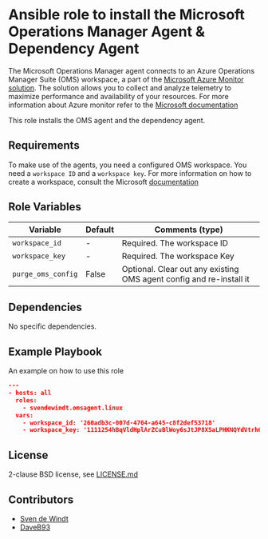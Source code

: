 # Ansible role to install the Microsoft Operations Manager Agent & Dependency Agent

The Microsoft Operations Manager agent connects to an Azure Operations Manager Suite (OMS) workspace, a part of the [Microsoft Azure Monitor solution](https://docs.microsoft.com/en-us/azure/azure-monitor/). The solution allows you to collect and analyze telemetry to maximize performance and availability of your resources. For more information about Azure monitor refer to the [Microsoft documentation](https://docs.microsoft.com/en-us/azure/azure-monitor/overview)

This role installs the OMS agent and the dependency agent.

## Requirements

To make use of the agents, you need a configured OMS workspace. You need a `workspace ID` and a `workspace key`. For more information on how to create a workspace, consult the Microsoft [documentation](https://docs.microsoft.com/en-us/azure/azure-monitor/learn/quick-create-workspace)


## Role Variables


| Variable            | Default           | Comments (type)             |
| ---                 | ---               | ---                         |
| `workspace_id`      | -                 | Required. The workspace ID  |
| `workspace_key`     | -                 | Required. The workspace Key |
| `purge_oms_config`  | False             | Optional. Clear out any existing OMS agent config and re-install it |

## Dependencies

No specific dependencies.

## Example Playbook

An example on how to use this role

```json
---
- hosts: all
  roles:
    - svendewindt.omsagent.linux
  vars:
    - workspace_id: '260adb3c-007d-4704-a645-c8f2def53718'
    - workspace_key: '1111254hBqVldHplArZCuBlWoy6sJtJP8XSaLPHKNQYdVtrhOuwG/w0Cuc+F9HbPLEj6AvPVUKt6i/uXWAnooQ=='
```

## License

2-clause BSD license, see [LICENSE.md](LICENSE.md)

## Contributors

* [Sven de Windt](https://github.com/svendewindt)
* [DaveB93](https://github.com/DaveB93)
